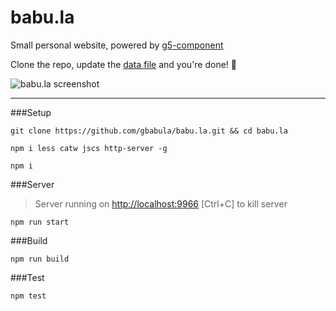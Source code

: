 # babu.la

Small personal website, powered by [g5-component](https://github.com/MajorLeagueBaseball/g5-component)

Clone the repo, update the [data file](https://github.com/gbabula/babu.la/blob/master/src/data/babula.json) and you're done! :beers:

![babu.la screenshot](http://i.imgur.com/7SIOCpl.png?1)

---

###Setup

```
git clone https://github.com/gbabula/babu.la.git && cd babu.la
```

```
npm i less catw jscs http-server -g
```

```
npm i
```

###Server

> Server running on [http://localhost:9966](http://localhost:9966) [Ctrl+C] to kill server

```
npm run start
```

###Build

```
npm run build
```

###Test

```
npm test
```
